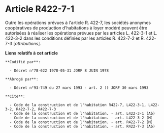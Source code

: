 # Article R422-7-1

Outre les opérations prévues à l'article R. 422-7, les sociétés anonymes coopératives de production d'habitations à loyer
modéré peuvent être autorisées à réaliser les opérations prévues par les articles L. 422-3-1 et L. 422-3-2 dans les
conditions définies par les articles R. 422-7-2 et R. 422-7-3 [*attributions*].

**Liens relatifs à cet article**

	**Codifié par**:

	  - Décret n°78-622 1978-05-31 JORF 8 JUIN 1978

	**Abrogé par**:

	  - Décret n°93-749 du 27 mars 1993 - art. 2 () JORF 30 mars 1993

	**Cite**:

	  - Code de la construction et de l'habitation R422-7, L422-3-1, L422-3-2, R422-7-2, R422-7-3
	  - Code de la construction et de l'habitation. - art. L422-3-1 (Ab)
	  - Code de la construction et de l'habitation. - art. L422-3-2 (M)
	  - Code de la construction et de l'habitation. - art. R422-7-2 (M)
	  - Code de la construction et de l'habitation. - art. R422-7-3 (Ab)
